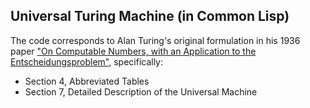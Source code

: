 ## Universal Turing Machine (in Common Lisp)

The code corresponds to Alan Turing's original formulation in his 1936 paper ["On Computable Numbers, with an Application to the Entscheidungsproblem"](https://www.wolframscience.com/prizes/tm23/images/Turing.pdf), specifically:

- Section 4, Abbreviated Tables
- Section 7, Detailed Description of the Universal Machine


